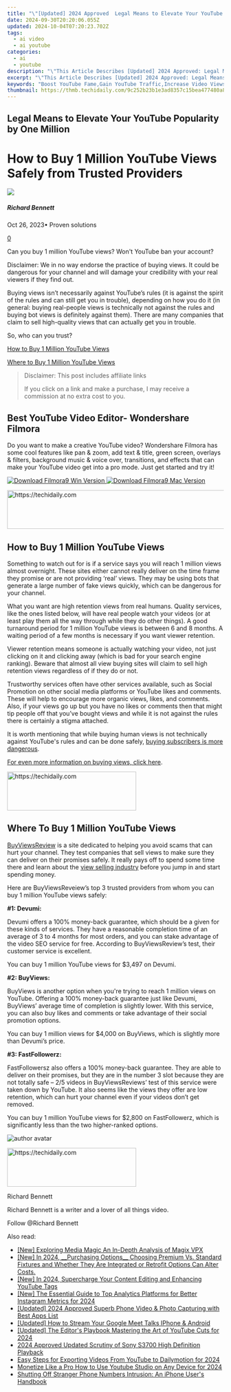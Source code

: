 ```yaml
---
title: "\"[Updated] 2024 Approved  Legal Means to Elevate Your YouTube Popularity by One Million\""
date: 2024-09-30T20:20:06.055Z
updated: 2024-10-04T07:20:23.702Z
tags:
  - ai video
  - ai youtube
categories:
  - ai
  - youtube
description: "\"This Article Describes [Updated] 2024 Approved: Legal Means to Elevate Your YouTube Popularity by One Million\""
excerpt: "\"This Article Describes [Updated] 2024 Approved: Legal Means to Elevate Your YouTube Popularity by One Million\""
keywords: "Boost YouTube Fame,Gain YouTube Traffic,Increase Video Views,Escalate Channel Status,Popularize YouTube Channels,Skyrocket YouTube Ranking,Amplify YouTube Presence"
thumbnail: https://thmb.techidaily.com/9c252b23b1e3ad8357c15bea477480a8c23a36edb5cd9b4be147d76d8870fe38.jpg
---
```


## Legal Means to Elevate Your YouTube Popularity by One Million

# How to Buy 1 Million YouTube Views Safely from Trusted Providers

![](https://images.wondershare.com/filmora/article-images/richard-bennett.jpg)

##### Richard Bennett

 Oct 26, 2023• Proven solutions

[0](#commentsBoxSeoTemplate)

Can you buy 1 million YouTube views? Won't YouTube ban your account?

Disclaimer: We in no way endorse the practice of buying views. It could be dangerous for your channel and will damage your credibility with your real viewers if they find out.

Buying views isn’t necessarily against YouTube’s rules (it is against the spirit of the rules and can still get you in trouble), depending on how you do it (in general: buying real-people views is technically not against the rules and buying bot views is definitely against them). There are many companies that claim to sell high-quality views that can actually get you in trouble.

So, who can you trust?

[How to Buy 1 Million YouTube Views](#how)

[Where to Buy 1 Million YouTube Views](#where)

>  Disclaimer: This post includes affiliate links
>
>  If you click on a link and make a purchase, I may receive a commission at no extra cost to you.
>

## Best YouTube Video Editor- Wondershare Filmora

Do you want to make a creative YouTube video? Wondershare Filmora has some cool features like pan & zoom, add text & title, green screen, overlays & filters, background music & voice over, transitions, and effects that can make your YouTube video get into a pro mode. Just get started and try it!

[![Download Filmora9 Win Version](https://images.wondershare.com/filmora/guide/download-btn-win.jpg) ](https://tools.techidaily.com/wondershare/filmora/download/) [![Download Filmora9 Mac Version](https://images.wondershare.com/filmora/guide/download-btn-mac.jpg) ](https://tools.techidaily.com/wondershare/filmora/download/)

<!-- affiliate ads begin -->
<a href="https://appsumo.8odi.net/c/5597632/2151866/7443" target="_top" id="2151866">
  <img src="//a.impactradius-go.com/display-ad/7443-2151866" border="0" alt="https://techidaily.com" width="728" height="90"/>
</a>
<img height="0" width="0" src="https://appsumo.8odi.net/i/5597632/2151866/7443" style="position:absolute;visibility:hidden;" border="0" />
<!-- affiliate ads end -->

## **How to Buy 1 Million YouTube Views**

Something to watch out for is if a service says you will reach 1 million views almost overnight. These sites either cannot really deliver on the time frame they promise or are not providing ‘real’ views. They may be using bots that generate a large number of fake views quickly, which can be dangerous for your channel.

What you want are high retention views from real humans. Quality services, like the ones listed below, will have real people watch your videos (or at least play them all the way through while they do other things). A good turnaround period for 1 million YouTube views is between 6 and 8 months. A waiting period of a few months is necessary if you want viewer retention.

Viewer retention means someone is actually watching your video, not just clicking on it and clicking away (which is bad for your search engine ranking). Beware that almost all view buying sites will claim to sell high retention views regardless of if they do or not.

Trustworthy services often have other services available, such as Social Promotion on other social media platforms or YouTube likes and comments. These will help to encourage more organic views, likes, and comments. Also, if your views go up but you have no likes or comments then that might tip people off that you’ve bought views and while it is not against the rules there is certainly a stigma attached.

It is worth mentioning that while buying human views is not technically against YouTube's rules and can be done safely, [buying subscribers is more dangerous](https://tools.techidaily.com/wondershare/filmora/download/).

[For even more information on buying views, click here](https://www.filmora.io/community-blog/everything-you-need-to-know--how-to-buy-youtube-views-292.html).

<!-- affiliate ads begin -->
<a href="https://aligracehair.sjv.io/c/5597632/2135400/19272" target="_top" id="2135400">
  <img src="//a.impactradius-go.com/display-ad/19272-2135400" border="0" alt="https://techidaily.com" width="300" height="90"/>
</a>
<img height="0" width="0" src="https://aligracehair.sjv.io/i/5597632/2135400/19272" style="position:absolute;visibility:hidden;" border="0" />
<!-- affiliate ads end -->

## **Where To Buy 1 Million YouTube Views**

[BuyViewsReview](http://buyviewsreview.com/) is a site dedicated to helping you avoid scams that can hurt your channel. They test companies that sell views to make sure they can deliver on their promises safely. It really pays off to spend some time there and learn about the [view selling industry](https://www.filmora.io/community-blog/don%E2%80%99t-get-scammed--buy-safe-youtube-views-from-top-providers-290.html) before you jump in and start spending money.

Here are BuyViewsReveiew’s top 3 trusted providers from whom you can buy 1 million YouTube views safely:

 **#1: Devumi:**

Devumi offers a 100% money-back guarantee, which should be a given for these kinds of services. They have a reasonable completion time of an average of 3 to 4 months for most orders, and you can stake advantage of the video SEO service for free. According to BuyViewsReview’s test, their customer service is excellent.

You can buy 1 million YouTube views for $3,497 on Devumi.

 **#2: BuyViews:**

BuyViews is another option when you're trying to reach 1 million views on YouTube. Offering a 100% money-back guarantee just like Devumi, BuyViews’ average time of completion is slightly lower. With this service, you can also buy likes and comments or take advantage of their social promotion options.

You can buy 1 million views for $4,000 on BuyViews, which is slightly more than Devumi’s price.

 **#3: FastFollowerz:**

FastFollowersz also offers a 100% money-back guarantee. They are able to deliver on their promises, but they are in the number 3 slot because they are not totally safe – 2/5 videos in BuyViewsReviews’ test of this service were taken down by YouTube. It also seems like the views they offer are low retention, which can hurt your channel even if your videos don’t get removed.

You can buy 1 million YouTube views for $2,800 on FastFollowerz, which is significantly less than the two higher-ranked options.

 ![author avatar](https://images.wondershare.com/filmora/article-images/richard-bennett.jpg)

<!-- affiliate ads begin -->
<a href="https://aligracehair.sjv.io/c/5597632/1896555/19272" target="_top" id="1896555">
  <img src="//a.impactradius-go.com/display-ad/19272-1896555" border="0" alt="https://techidaily.com" width="300" height="90"/>
</a>
<img height="0" width="0" src="https://aligracehair.sjv.io/i/5597632/1896555/19272" style="position:absolute;visibility:hidden;" border="0" />
<!-- affiliate ads end -->

Richard Bennett

Richard Bennett is a writer and a lover of all things video.

Follow @Richard Bennett

<ins class="adsbygoogle"
     style="display:block"
     data-ad-format="autorelaxed"
     data-ad-client="ca-pub-7571918770474297"
     data-ad-slot="1223367746"></ins>

<ins class="adsbygoogle"
     style="display:block"
     data-ad-client="ca-pub-7571918770474297"
     data-ad-slot="8358498916"
     data-ad-format="auto"
     data-full-width-responsive="true"></ins>

<span class="atpl-alsoreadstyle">Also read:</span>
<div><ul>
<li><a href="https://some-techniques.techidaily.com/new-exploring-media-magic-an-in-depth-analysis-of-magix-vpx/"><u>[New] Exploring Media Magic An In-Depth Analysis of Magix VPX</u></a></li>
<li><a href="https://youtube-tips.techidaily.com/n-2024-purchasing-options-choosing-premium-vs-standard-fixtures-and-whether-they-are-integrated-or-retrofit-options-can-alter-costs/"><u>[New] In 2024, __Purchasing Options__ Choosing Premium Vs. Standard Fixtures and Whether They Are Integrated or Retrofit Options Can Alter Costs.</u></a></li>
<li><a href="https://youtube-tips.techidaily.com/n-2024-supercharge-your-content-editing-and-enhancing-youtube-tags/"><u>[New] In 2024, Supercharge Your Content Editing and Enhancing YouTube Tags</u></a></li>
<li><a href="https://instagram-clips.techidaily.com/new-the-essential-guide-to-top-analytics-platforms-for-better-instagram-metrics-for-2024/"><u>[New] The Essential Guide to Top Analytics Platforms for Better Instagram Metrics for 2024</u></a></li>
<li><a href="https://youtube-tips.techidaily.com/ed-2024-approved-superb-phone-video-and-photo-capturing-with-best-apps-list/"><u>[Updated] 2024 Approved Superb Phone Video & Photo Capturing with Best Apps List</u></a></li>
<li><a href="https://on-screen-recording.techidaily.com/updated-how-to-stream-your-google-meet-talks-iphone-and-android/"><u>[Updated] How to Stream Your Google Meet Talks IPhone & Android</u></a></li>
<li><a href="https://youtube-tips.techidaily.com/ed-the-editors-playbook-mastering-the-art-of-youtube-cuts-for-2024/"><u>[Updated] The Editor's Playbook Mastering the Art of YouTube Cuts for 2024</u></a></li>
<li><a href="https://article-files.techidaily.com/2024-approved-updated-scrutiny-of-sony-s3700-high-definition-playback/"><u>2024 Approved Updated Scrutiny of Sony S3700 High Definition Playback</u></a></li>
<li><a href="https://youtube-video-recordings.techidaily.com/easy-steps-for-exporting-videos-from-youtube-to-dailymotion-for-2024/"><u>Easy Steps for Exporting Videos From YouTube to Dailymotion for 2024</u></a></li>
<li><a href="https://youtube-tips.techidaily.com/ize-like-a-pro-how-to-use-youtube-studio-on-any-device-for-2024/"><u>Monetize Like a Pro How to Use Youtube Studio on Any Device for 2024</u></a></li>
<li><a href="https://technical-tips.techidaily.com/shutting-off-stranger-phone-numbers-intrusion-an-iphone-users-handbook/"><u>Shutting Off Stranger Phone Numbers Intrusion: An iPhone User's Handbook</u></a></li>
</ul></div>

